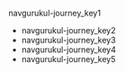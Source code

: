 navgurukul-journey_key1
* navgurukul-journey_key2
* navgurukul-journey_key3
* navgurukul-journey_key4
* navgurukul-journey_key5
